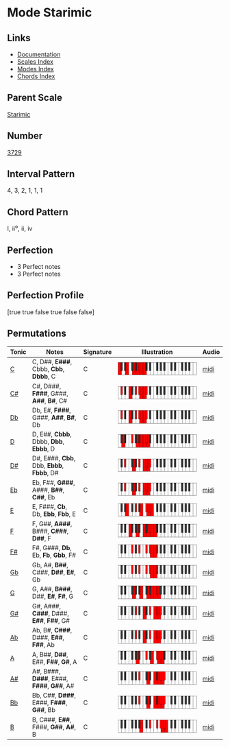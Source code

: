 # Mode Starimic

## Links

- [Documentation](index.md)
- [Scales Index](Scales.md)
- [Modes Index](Modes.md)
- [Chords Index](Chords.md)

## Parent Scale

[Starimic](ScaleStarimic.md)

## Number

[3729](https://ianring.com/musictheory/scales/3729)

## Interval Pattern

4, 3, 2, 1, 1, 1

## Chord Pattern

I, ii⁰, ii, iv

## Perfection

- 3 Perfect notes
- 3 Perfect notes

## Perfection Profile

[true true false true false false]

## Permutations

| Tonic | Notes | Signature | Illustration | Audio |
|-------|-------|-----------|--------------|-------|
| [C](ModeCNaturalStarimic.md) | C, D##, **E###**, Cbbb, **Cbb**, **Dbbb**, C | C | ![CNaturalStarimic](ModeCNaturalStarimic.png) | [midi](https://github.com/edipermadi/music/blob/main/docs/ModeCNaturalStarimic.mid?raw=true) |
| [C#](ModeCSharpStarimic.md) | C#, D###, **F###**, G###, **A##**, **B#**, C# | C | ![CSharpStarimic](ModeCSharpStarimic.png) | [midi](https://github.com/edipermadi/music/blob/main/docs/ModeCSharpStarimic.mid?raw=true) |
| [Db](ModeDFlatStarimic.md) | Db, E#, **F###**, G###, **A##**, **B#**, Db | C | ![DFlatStarimic](ModeDFlatStarimic.png) | [midi](https://github.com/edipermadi/music/blob/main/docs/ModeDFlatStarimic.mid?raw=true) |
| [D](ModeDNaturalStarimic.md) | D, E##, **Cbbb**, Dbbb, **Dbb**, **Ebbb**, D | C | ![DNaturalStarimic](ModeDNaturalStarimic.png) | [midi](https://github.com/edipermadi/music/blob/main/docs/ModeDNaturalStarimic.mid?raw=true) |
| [D#](ModeDSharpStarimic.md) | D#, E###, **Cbb**, Dbb, **Ebbb**, **Fbbb**, D# | C | ![DSharpStarimic](ModeDSharpStarimic.png) | [midi](https://github.com/edipermadi/music/blob/main/docs/ModeDSharpStarimic.mid?raw=true) |
| [Eb](ModeEFlatStarimic.md) | Eb, F##, **G###**, A###, **B##**, **C##**, Eb | C | ![EFlatStarimic](ModeEFlatStarimic.png) | [midi](https://github.com/edipermadi/music/blob/main/docs/ModeEFlatStarimic.mid?raw=true) |
| [E](ModeENaturalStarimic.md) | E, F###, **Cb**, Db, **Ebb**, **Fbb**, E | C | ![ENaturalStarimic](ModeENaturalStarimic.png) | [midi](https://github.com/edipermadi/music/blob/main/docs/ModeENaturalStarimic.mid?raw=true) |
| [F](ModeFNaturalStarimic.md) | F, G##, **A###**, B###, **C###**, **D##**, F | C | ![FNaturalStarimic](ModeFNaturalStarimic.png) | [midi](https://github.com/edipermadi/music/blob/main/docs/ModeFNaturalStarimic.mid?raw=true) |
| [F#](ModeFSharpStarimic.md) | F#, G###, **Db**, Eb, **Fb**, **Gbb**, F# | C | ![FSharpStarimic](ModeFSharpStarimic.png) | [midi](https://github.com/edipermadi/music/blob/main/docs/ModeFSharpStarimic.mid?raw=true) |
| [Gb](ModeGFlatStarimic.md) | Gb, A#, **B##**, C###, **D##**, **E#**, Gb | C | ![GFlatStarimic](ModeGFlatStarimic.png) | [midi](https://github.com/edipermadi/music/blob/main/docs/ModeGFlatStarimic.mid?raw=true) |
| [G](ModeGNaturalStarimic.md) | G, A##, **B###**, D##, **E#**, **F#**, G | C | ![GNaturalStarimic](ModeGNaturalStarimic.png) | [midi](https://github.com/edipermadi/music/blob/main/docs/ModeGNaturalStarimic.mid?raw=true) |
| [G#](ModeGSharpStarimic.md) | G#, A###, **C###**, D###, **E##**, **F##**, G# | C | ![GSharpStarimic](ModeGSharpStarimic.png) | [midi](https://github.com/edipermadi/music/blob/main/docs/ModeGSharpStarimic.mid?raw=true) |
| [Ab](ModeAFlatStarimic.md) | Ab, B#, **C###**, D###, **E##**, **F##**, Ab | C | ![AFlatStarimic](ModeAFlatStarimic.png) | [midi](https://github.com/edipermadi/music/blob/main/docs/ModeAFlatStarimic.mid?raw=true) |
| [A](ModeANaturalStarimic.md) | A, B##, **D##**, E##, **F##**, **G#**, A | C | ![ANaturalStarimic](ModeANaturalStarimic.png) | [midi](https://github.com/edipermadi/music/blob/main/docs/ModeANaturalStarimic.mid?raw=true) |
| [A#](ModeASharpStarimic.md) | A#, B###, **D###**, E###, **F###**, **G##**, A# | C | ![ASharpStarimic](ModeASharpStarimic.png) | [midi](https://github.com/edipermadi/music/blob/main/docs/ModeASharpStarimic.mid?raw=true) |
| [Bb](ModeBFlatStarimic.md) | Bb, C##, **D###**, E###, **F###**, **G##**, Bb | C | ![BFlatStarimic](ModeBFlatStarimic.png) | [midi](https://github.com/edipermadi/music/blob/main/docs/ModeBFlatStarimic.mid?raw=true) |
| [B](ModeBNaturalStarimic.md) | B, C###, **E##**, F###, **G##**, **A#**, B | C | ![BNaturalStarimic](ModeBNaturalStarimic.png) | [midi](https://github.com/edipermadi/music/blob/main/docs/ModeBNaturalStarimic.mid?raw=true) |
